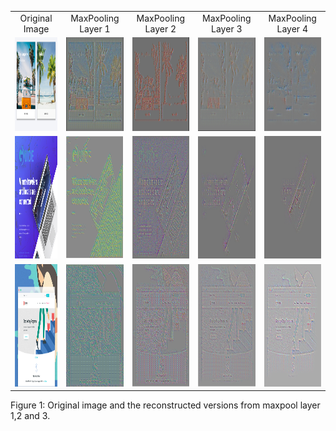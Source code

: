 

|   |   |   |   |   |
| :-----------: | :-----------: | :-----------: | :-----------: | :-----------: |
| Original Image | MaxPooling Layer 1| MaxPooling Layer 2 | MaxPooling Layer 3 | MaxPooling Layer 4 |
| <img src="4098089.png" width="196" height="150"> | <img src="2.png" width="196" height="150"> | <img src="1.png" width="196" height="150"> | <img src="3.png" width="196" height="150"> | <img src="4.png" width="196" height="150"> |
| <img src="4098405.png" width="196" height="196"> | <img src="5.png" width="196" height="196"> | <img src="6.png" width="196" height="196"> | <img src="7.png" width="196" height="196"> |<img src="8.png" width="196" height="196"> |
| <img src="4105464.png" width="196" height="196"> | <img src="9.png" width="196" height="196"> | <img src="10.png" width="196" height="196"> | <img src="11.png" width="196" height="196"> | <img src="12.png" width="196" height="196"> |

Figure 1: Original image and the reconstructed versions from maxpool layer 1,2 and 3. 
